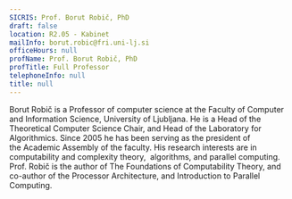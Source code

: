 ```yaml
---
SICRIS: Prof. Borut Robič, PhD
draft: false
location: R2.05 - Kabinet
mailInfo: borut.robic@fri.uni-lj.si
officeHours: null
profName: Prof. Borut Robič, PhD
profTitle: Full Professor
telephoneInfo: null
title: null
---
```



Borut Robič is a Professor of computer science at the Faculty of Computer and Information Science, University of Ljubljana. He is a Head of the Theoretical Computer Science Chair, and Head of the Laboratory for Algorithmics. Since 2005 he has been serving as the president of the Academic Assembly of the faculty. His research interests are in computability and complexity theory,  algorithms, and parallel computing. Prof. Robič is the author of The Foundations of Computability Theory, and co-author of the Processor Architecture, and Introduction to Parallel Computing.